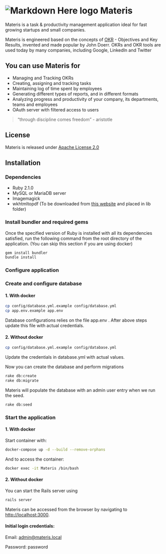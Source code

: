 # ![Markdown Here logo](https://raw.github.com/adam-p/markdown-here/master/src/common/images/icon48.png) Materis

Materis is a task & productivity management application ideal for fast growing startups and small companies. 

Materis is engineered based on the concepts of [OKR](https://en.wikipedia.org/wiki/OKR) - Objectives and Key Results, invented and made popular by John Doerr. OKRs and OKR tools are used today by many companies, including Google, LinkedIn and Twitter

## You can use Materis for
- Managing and Tracking OKRs
- Creating, assigning and tracking tasks
- Maintaining log of time spent by employees
- Generating different types of reports, and in different formats
- Analyzing progress and productivity of your company, its departments, teams and employees
- OAuth server with filtered access to users	

> “through discipline comes freedom” - aristotle

## License
Materis is released under [Apache License 2.0](https://github.com/foradian/Materis/blob/master/LICENSE)


## Installation

### Dependencies
- Ruby 2.1.0
- MySQL or MariaDB server
- Imagemagick
- wkhtmltopdf (To be downloaded from [this website](http://wkhtmltopdf.org/) and placed in lib folder)


### Install bundler and required gems
Once the specified version of Ruby is installed with all its dependencies satisfied, run the following command from the root directory of the application. (You can skip this section if you are using docker)
```sh
gem install bundler
bundle install
```
### Configure application

### Create and configure database

#### 1. With docker
```sh
cp config/database.yml.example config/database.yml
cp app.env.example app.env
```
Database configurations relies on the file app.env . After above steps update this file with actual credentials.

#### 2. Without docker
```sh
cp config/database.yml.example config/database.yml
```
Update the credentials in database.yml with actual values.

Now you can create the database and perform migrations
```sh
rake db:create
rake db:migrate
```
Materis will populate the database with an admin user entry when we run the seed.
```sh
rake db:seed
```
### Start the application

#### 1. With docker
Start container with:
```sh
docker-compose up -d --build --remove-orphans
```

And to access the container:

```sh
docker exec -it Materis /bin/bash
```

#### 2. Without docker
You can start the Rails server using
```sh
rails server
```


Materis can be accessed from the browser by navigating to [http://localhost:3000]().
#### Initial login credentials:
Email: admin@materis.local

Password: password
